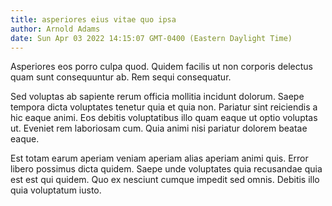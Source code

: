 ```yaml
---
title: asperiores eius vitae quo ipsa
author: Arnold Adams
date: Sun Apr 03 2022 14:15:07 GMT-0400 (Eastern Daylight Time)
---
```

Asperiores eos porro culpa quod. Quidem facilis ut non corporis delectus quam sunt consequuntur ab. Rem sequi consequatur.

 Sed voluptas ab sapiente rerum officia mollitia incidunt dolorum. Saepe tempora dicta voluptates tenetur quia et quia non. Pariatur sint reiciendis a hic eaque animi. Eos debitis voluptatibus illo quam eaque ut optio voluptas ut. Eveniet rem laboriosam cum. Quia animi nisi pariatur dolorem beatae eaque.

 Est totam earum aperiam veniam aperiam alias aperiam animi quis. Error libero possimus dicta quidem. Saepe unde voluptates quia recusandae quia est est qui quidem. Quo ex nesciunt cumque impedit sed omnis. Debitis illo quia voluptatum iusto.